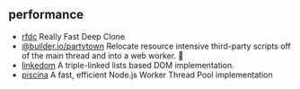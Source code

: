 ## performance

- [rfdc](https://github.com/davidmarkclements/rfdc) Really Fast Deep Clone
- [@builder.io/partytown](https://github.com/BuilderIO/partytown) Relocate resource intensive third-party scripts off of the main thread and into a web worker. 🎉
- [linkedom](https://github.com/WebReflection/linkedom) A triple-linked lists based DOM implementation.
- [piscina](https://github.com/piscinajs/piscina) A fast, efficient Node.js Worker Thread Pool implementation